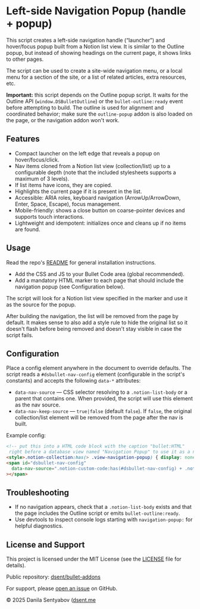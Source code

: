 # Left-side Navigation Popup (handle + popup)

This script creates a left-side navigation handle (“launcher”) and hover/focus popup built from a Notion list view.
It is similar to the Outline popup, but instead of showing headings on the current page, it shows links to other pages.

The script can be used to create a site-wide navigation menu, or a local menu for a section of the site, or a list of related articles,
extra resources, etc.

**Important:** this script depends on the Outline popup script. It waits for the Outline API (`window.DSBulletOutline`) or the `bullet-outline:ready` event before attempting to build. The outline is used for alignment and coordinated behavior; make sure the `outline-popup` addon is also loaded on the page, or the navigation addon won't work.

## Features

- Compact launcher on the left edge that reveals a popup on hover/focus/click.
- Nav items cloned from a Notion list view (collection/list) up to a configurable depth
  (note that the included stylesheets supports a maximum of 3 levels).
- If list items have icons, they are copied.
- Highlights the current page if it is present in the list.
- Accessible: ARIA roles, keyboard navigation (ArrowUp/ArrowDown, Enter, Space, Escape), focus management.
- Mobile-friendly: shows a close button on coarse-pointer devices and supports touch interactions.
- Lightweight and idempotent: initializes once and cleans up if no items are found.

## Usage

Read the repo's [README](../README.md) for general installation instructions.

- Add the CSS and JS to your Bullet Code area (global recommended).
- Add a mandatory HTML marker to each page that should include the navigation popup (see Configuration below).

The script will look for a Notion list view specified in the marker and use it as the source for the popup.

After building the navigation, the list will be removed from the page by default. It makes sense to also add
a style rule to hide the original list so it doesn't flash before being removed and doesn't stay visible
in case the script fails.

## Configuration

Place a config element anywhere in the document to override defaults. The script reads a `#dsbullet-nav-config` element
(configurable in the script's constants) and accepts the following `data-*` attributes:

- `data-nav-source` — CSS selector resolving to a `.notion-list-body` or a parent that contains one. When provided, the script will use this element as the nav source.
- `data-nav-keep-source` — `true|false` (default `false`). If `false`, the original collection/list element will be removed from the page after the nav is built.

Example config:

```html
<!-- put this into a HTML code block with the caption "bullet:HTML"
 right before a database view named "Navigation Popup" to use it as a navigation source -->
<style>.notion-collection:has(> .view-navigation-popup) { display: none; }</style>
<span id="dsbullet-nav-config"
  data-nav-source=".notion-custom-code:has(#dsbullet-nav-config) + .notion-collection > .view-navigation-popup .notion-list-body"
></span>
```

## Troubleshooting

- If no navigation appears, check that a `.notion-list-body` exists and that the page includes the Outline script or emits `bullet-outline:ready`.
- Use devtools to inspect console logs starting with `navigation-popup:` for helpful diagnostics.

## License and Support

This project is licensed under the MIT License (see the [LICENSE](../../LICENSE) file for details).

Public repository: [dsent/bullet-addons](https://github.com/dsent/bullet-addons)

For support, please [open an issue](https://github.com/dsent/bullet-addons/issues) on GitHub.

© 2025 Danila Sentyabov ([dsent.me](https://dsent.me)
